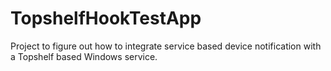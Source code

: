TopshelfHookTestApp
===================

Project to figure out how to integrate service based device notification with a Topshelf based Windows service.
